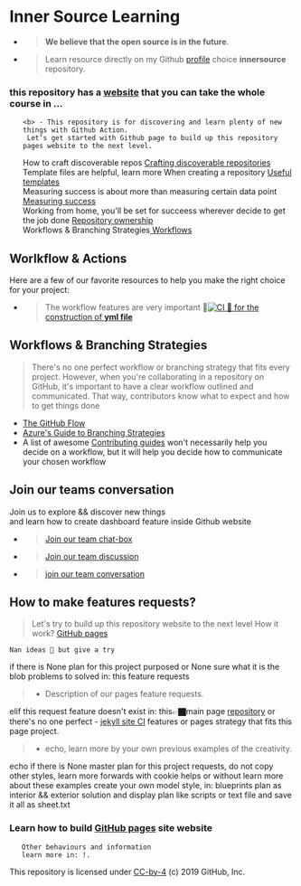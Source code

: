 
# Inner Source Learning 
- > <b>We believe that the open source is in the future</b>.

<div class="Inerrsource">

  - > Learn resource directly on my Github [profile](https://github.com/djibal/innersource/) choice **innersource** repository.
  <h3>this repository has a <a href="/https://djibal.github.io/innersource/">website</a> that you can take the whole course in ...</h3>
  
  
   
<ul class="docs"> 
   
    <b> - This repository is for discovering and learn plenty of new things with Github Action.
     Let‘s get started with Github page to build up this repository pages website to the next level.

 How to craft discoverable repos <a href="discoverable/">Crafting discoverable repositories</a></li><br>
 Template files are helpful, learn more When creating a repository <a href="templates/"> Useful templates</a></li><br>
 Measuring success is about more than measuring certain data point <a href="metrics/"> Measuring success</a></li><br>
 Working from home, you'll be set for succeess wherever decide to get the job done <a href="repo-ownership/"> Repository ownership</a></li><br>
 Workflows & Branching Strategies<a href="workflows/"> Workflows </a></li>
</ul>
</div>
 

 ## Worlkflow & Actions
 Here are a few of our favorite resources to help you make the right choice for your project: 
- > The workflow features are very important 🗽[![CI](https://github.com/djibal/innersource/actions/workflows/blank.yml/badge.svg) 🗽 for the construction of <b>yml file</b>](https://github.com/djibal/innersource/actions/workflows/blank.yml)


## Workflows & Branching Strategies
> There's no one perfect workflow or branching strategy that fits every project. However,
when you're collaborating in a repository on GitHub, it's important to have a clear workflow outlined and communicated.
That way, contributors know what to expect and how to get things done

- [The GitHub Flow](https://guides.github.com/introduction/flow/)
- [Azure's Guide to Branching Strategies](https://docs.microsoft.com/en-us/azure/devops/repos/git/git-branching-guidance?view=azure-devops)
- A list of awesome [Contributing guides](https://github.com/mntnr/awesome-contributing) won't necessarily help you decide on a workflow, but it will help you decide how to communicate your chosen workflow

## Join our teams conversation 

Join us to explore && discover new things<br>
and learn how to create dashboard feature inside Github website
- > [Join our team chat-box](https://github.com/orgs/dji-7/teams/team-chat-box/)
- > [Join our team discussion](https://github.com/orgs/dji-7/teams/team-discussion/)
- > [join our team conversation](https://github.com/orgs/dji-7/teams/team-conversations/)

## How to make features requests?

> Let's try to build up this repository website to the next level
How it work? <a href="https://pages.github.com">GitHub pages</a>

    Nan ideas 🧐 but give a try
    
if there is None plan for this project purposed or 
None sure what it is the blob problems to solved in: this feature requests

> - Description of our pages feature requests.
    
elif this request feature doesn't exist in: this👉🏿main page [repository](https://github.com/dji-7/dji7.github.io/) or
there's no one perfect - [jekyll site CI](https://jekyllrb.com/) features or pages strategy that fits this page project.
    
 > - echo, learn more by your own previous examples of the creativity.

echo if there is None master plan for this project requests, do not copy other styles,
learn more forwards with cookie helps or without learn more about these examples create your own model
style, in: blueprints plan as interior && exterior solution and display plan like scripts or text file and save it all as sheet.txt

    

<h3> Learn how to build <a href="https://pages.github.com">GitHub pages</a> site website</h3>
       
       Other behaviours and information 
       learn more in: !.
        
<p>This repository is licensed under <a href="../LICENSE">CC-by-4</a> (c) 2019 GitHub, Inc.</p>
